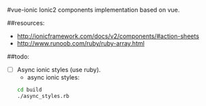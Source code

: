 #vue-ionic
Ionic2 components implementation based on vue.


##resources:
+ http://ionicframework.com/docs/v2/components/#action-sheets
+ http://www.runoob.com/ruby/ruby-array.html

##todo:
- [ ] Async ionic styles (use ruby).
  + async ionic styles:
  ```bash
  cd build
  ./async_styles.rb
  ```
